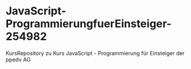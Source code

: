 # JavaScript-ProgrammierungfuerEinsteiger-254982
KursRepository zu Kurs JavaScript - Programmierung für Einsteiger der ppedv AG
